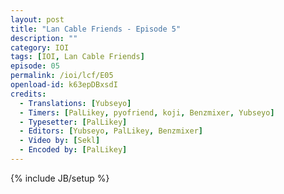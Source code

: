 ```yaml
---
layout: post
title: "Lan Cable Friends - Episode 5"
description: ""
category: IOI
tags: [IOI, Lan Cable Friends]
episode: 05
permalink: /ioi/lcf/E05
openload-id: k63epDBxsdI
credits:
  - Translations: [Yubseyo]
  - Timers: [PalLikey, pyofriend, koji, Benzmixer, Yubseyo]
  - Typesetter: [PalLikey]
  - Editors: [Yubseyo, PalLikey, Benzmixer]
  - Video by: [Sekl]
  - Encoded by: [PalLikey]
---
```

{% include JB/setup %}
